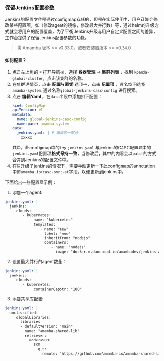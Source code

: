 ### 保留Jenkins配置参数

Jenkins的配置文件是通过configmap存储的，但是在实际使用中，用户可能会修改某些配置项，如（修改agent的镜像，修改最大并行数）等，通过helm的升级方式就会将用户的配置覆盖，为了平衡Jenkins升级与用户自定义配置之间的差异，工作台提供了保留Jenkins配置参数的功能。

> 需 Amamba 版本 >= v0.33.0，或者安装器版本 >= v0.24.0

#### 如何配置？

1. 点击左上角的 **≡** 打开导航栏，选择 **容器管理** -> **集群列表** ，找到 `kpanda-global-cluster`，点击该集群的名称。
2. 在集群详情页，点击 **配置与密钥** 选项卡，点击 **配置项** ，命名空间选择`amamba-system`, 通过名称`global-jenkins-casc-config` 进行搜索。
3. 点击 **编辑Yaml** ，在`data`字段中添加如下配置：
   ```yaml
   kind: ConfigMap
   apiVersion: v1
   metadata:
     name: global-jenkins-casc-config
     namespace: amamba-system
   data:
     jenkins.yaml: | # 编辑这一部分
       xxxxx
   ```
   其中，此configmap中的key `jenkins.yaml` 与jenkins的CASC配置项中的`jenkins.yaml`配置项**格式保持一致**，当修改后，其中的内容会以`patch`的方式合并到Jenkins的配置文件中。
4. 在只升级了jenkins的情况下，需要手动更新一下此configmap的annotation中的`amamba.io/casc-sync-at`字段，以便更新到jenkins中。

下面给出一些配置项示例：

1. 添加一个agent:

```yaml
jenkins.yaml: |
  jenkins:
     clouds:
        - kubernetes:
             name: "kubernetes"
             templates:
                - name: "new"
                  label: "new"
                  inheritFrom: "nodejs"
                  containers:
                     - name: "nodejs"
                       image: "docker.m.daocloud.io/amambadev/jenkins-agent-nodejs:v0.4.6-20.17.0-ubuntu-podman"
```

2. 设置最大并行的agent数量：

```yaml
jenkins.yaml: |
  jenkins:
     clouds:
        - kubernetes:
             containerCapStr: "100"
```

3. 添加共享库配置:

```yaml
jenkins.yaml: |
  unclassified:
     globalLibraries:
       libraries:
       - defaultVersion: "main"
         name: "amamba-shared-lib"
         retriever:
           modernSCM:
             scm:
               git:
                 remote: "https://github.com/amamba-io/amamba-shared-lib.git"
```
